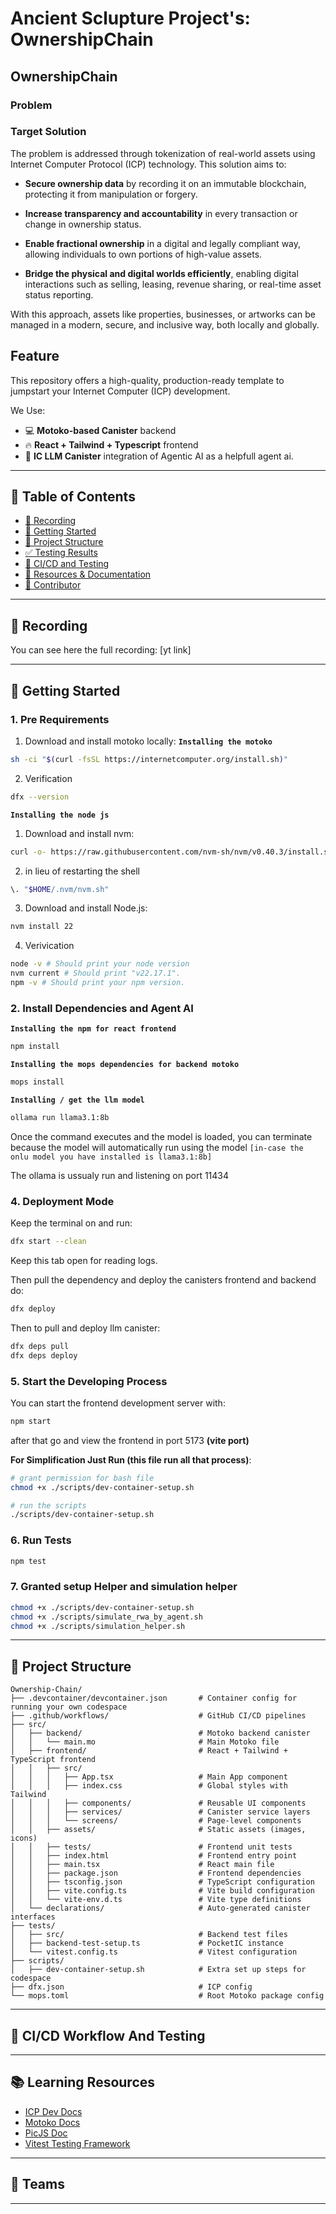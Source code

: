 # Ancient Sclupture Project's: OwnershipChain

## OwnershipChain

### Problem 

### Target Solution
The problem is addressed through tokenization of real-world assets using Internet Computer Protocol (ICP) technology. This solution aims to:

- **Secure ownership data** by recording it on an immutable blockchain, protecting it from manipulation or forgery.

- **Increase transparency and accountability** in every transaction or change in ownership status.

- **Enable fractional ownership** in a digital and legally compliant way, allowing individuals to own portions of high-value assets.

- **Bridge the physical and digital worlds efficiently**, enabling digital interactions such as selling, leasing, revenue sharing, or real-time asset status reporting.

With this approach, assets like properties, businesses, or artworks can be managed in a modern, secure, and inclusive way, both locally and globally.

## Feature

This repository offers a high-quality, production-ready template to jumpstart your Internet Computer (ICP) development.

We Use:

- 💻 **Motoko-based Canister** backend
- 🔥 **React + Tailwind + Typescript** frontend
- 🤖  **IC LLM Canister** integration of Agentic AI as a helpfull agent ai.

---

## 📜 Table of Contents

- [🎥 Recording](#-recording)
- [🚀 Getting Started](#-getting-started)
- [📁 Project Structure](#-project-structure)
- [✅ Testing Results](#-testing-patterns)
- [🔄 CI/CD and Testing](#-cicd-workflow-and-testing)
- [🔗 Resources & Documentation](#-learning-resources)
- [🤝 Contributor](#-teams)

---

## 🎥 Recording


You can see here the full recording: [yt link]

---

## 🚀 Getting Started

### 1. Pre Requirements
1. Download and install motoko locally:
**`Installing the motoko`**
```bash
sh -ci "$(curl -fsSL https://internetcomputer.org/install.sh)"
```

2. Verification
```bash
dfx --version
```

**`Installing the node js`**
1. Download and install nvm:
```bash
curl -o- https://raw.githubusercontent.com/nvm-sh/nvm/v0.40.3/install.sh | bash
```
2. in lieu of restarting the shell
```bash
\. "$HOME/.nvm/nvm.sh"
```

3. Download and install Node.js:
```bash
nvm install 22
```

4. Verivication
```bash
node -v # Should print your node version
nvm current # Should print "v22.17.1".
npm -v # Should print your npm version.
```

### 2. Install Dependencies and Agent AI

**`Installing the npm for react frontend`**
```bash
npm install
```
**`Installing the mops dependencies for backend motoko`**
```bash
mops install
```

**`Installing / get the llm model`**

```bash
ollama run llama3.1:8b
```
Once the command executes and the model is loaded, you can terminate because the model will automatically run using the model `[in-case the onlu model you have installed is llama3.1:8b]`

The ollama is ussualy run and listening on port 11434

### 4. Deployment Mode

Keep the terminal on and run:

```bash
dfx start --clean
```

Keep this tab open for reading logs.

Then pull the dependency and deploy the canisters frontend and backend do:

```bash
dfx deploy
```
Then to pull and deploy llm canister:

```bash
dfx deps pull
dfx deps deploy
```

### 5. Start the Developing Process

You can start the frontend development server with:

```bash
npm start
```

after that go and view the frontend in port 5173 **(vite port)**

**For Simplification Just Run (this file run all that process)**:
```bash
# grant permission for bash file
chmod +x ./scripts/dev-container-setup.sh 

# run the scripts
./scripts/dev-container-setup.sh 
```

### 6. Run Tests

```bash
npm test
```

### 7. Granted setup Helper and simulation helper
```bash
chmod +x ./scripts/dev-container-setup.sh 
chmod +x ./scripts/simulate_rwa_by_agent.sh 
chmod +x ./scripts/simulation_helper.sh 
```

---

## 📁 Project Structure

```
Ownership-Chain/
├── .devcontainer/devcontainer.json       # Container config for running your own codespace
├── .github/workflows/                    # GitHub CI/CD pipelines
├── src/
│   ├── backend/                          # Motoko backend canister
│   │   └── main.mo                       # Main Motoko file
│   ├── frontend/                         # React + Tailwind + TypeScript frontend
│   │   ├── src/
│   │   │   ├── App.tsx                   # Main App component
│   │   │   ├── index.css                 # Global styles with Tailwind
│   │   │   ├── components/               # Reusable UI components
│   │   │   ├── services/                 # Canister service layers
│   │   │   └── screens/                  # Page-level components
│   │   ├── assets/                       # Static assets (images, icons)
│   │   ├── tests/                        # Frontend unit tests
│   │   ├── index.html                    # Frontend entry point
│   │   ├── main.tsx                      # React main file
│   │   ├── package.json                  # Frontend dependencies
│   │   ├── tsconfig.json                 # TypeScript configuration
│   │   ├── vite.config.ts                # Vite build configuration
│   │   └── vite-env.d.ts                 # Vite type definitions
│   └── declarations/                     # Auto-generated canister interfaces
├── tests/
│   ├── src/                              # Backend test files
│   ├── backend-test-setup.ts             # PocketIC instance
│   └── vitest.config.ts                  # Vitest configuration
├── scripts/
│   ├── dev-container-setup.sh            # Extra set up steps for codespace
├── dfx.json                              # ICP config
└── mops.toml                             # Root Motoko package config
```

---

## 🔄 CI/CD Workflow And Testing

---


## 📚 Learning Resources

- [ICP Dev Docs](https://internetcomputer.org/docs)
- [Motoko Docs](https://internetcomputer.org/docs/motoko/home)
- [PicJS Doc](https://dfinity.github.io/pic-js/)
- [Vitest Testing Framework](https://vitest.dev/)

---

## 🤝 **Teams**

---

